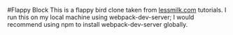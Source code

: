 #Flappy Block
This is a flappy bird clone taken from [lessmilk.com](lessmilk.com) tutorials.
I run this on my local machine using webpack-dev-server; I would recommend using npm to install
webpack-dev-server globally.
